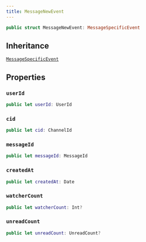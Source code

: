 ```yaml
---
title: MessageNewEvent
---
```


``` swift
public struct MessageNewEvent: MessageSpecificEvent 
```

## Inheritance

[`MessageSpecificEvent`](message-specific-event.md)

## Properties

### `userId`

``` swift
public let userId: UserId
```

### `cid`

``` swift
public let cid: ChannelId
```

### `messageId`

``` swift
public let messageId: MessageId
```

### `createdAt`

``` swift
public let createdAt: Date
```

### `watcherCount`

``` swift
public let watcherCount: Int?
```

### `unreadCount`

``` swift
public let unreadCount: UnreadCount?
```

